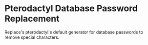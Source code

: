 # Pterodactyl Database Password Replacement
 Replace's pterodactyl's default generator for database passwords to remove special characters.
